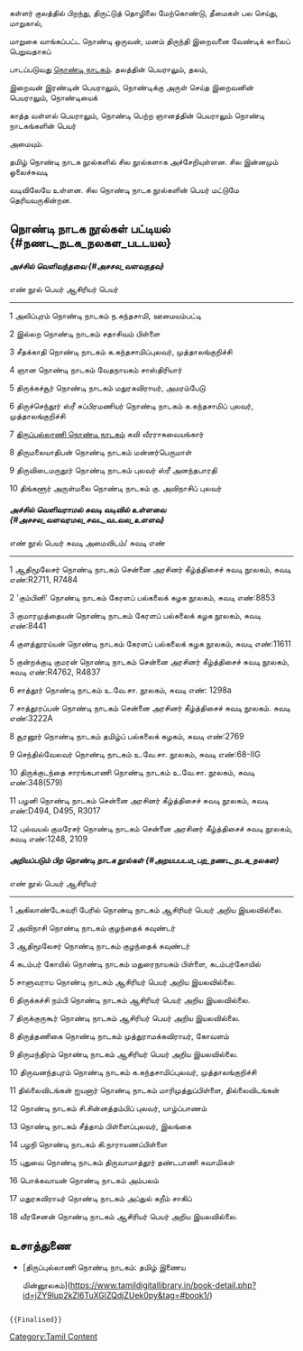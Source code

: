 கள்ளர்‌ குலத்தில்‌ பிறந்து, திருட்டுத்‌ தொழிலை‌ மேற்கொண்டு, தீமைகள்‌ பல செய்து, மாறுகால்‌,
மாறுகை வாங்கப்பட்ட நொண்டி ஒருவன்,‌ மனம்‌ திருந்தி இறைவனை வேண்டிக்‌ காலைப்‌ பெறுவதாகப்
பாடப்படுவது [நொண்டி நாடகம்](நொண்டி_நாடகம் "wikilink"). தலத்தின் பெயராலும், தலம்,
இறைவன் இரண்டின் பெயராலும், நொண்டிக்கு அருள் செய்த இறைவனின் பெயராலும், நொண்டியைக்
காத்த வள்ளல் பெயராலும், நொண்டி பெற்ற ஞானத்தின் பெயராலும் நொண்டி நாடகங்களின் பெயர்
அமையும்.

தமிழ் நொண்டி நாடக நூல்களில் சில நூல்களாக அச்சேறியுள்ளன. சில இன்னமும் ஓலைச்சுவடி
வடிவிலேயே உள்ளன. சில நொண்டி நாடக நூல்களின் பெயர் மட்டுமே தெரியவருகின்றன.

## நொண்டி நாடக நூல்கள் பட்டியல் {#நணட_நடக_நலகள_படடயல}

##### அச்சில் வெளிவந்தவை {#அசசல_வளவநதவ}

  எண்   நூல் பெயர்                                                          ஆசிரியர் பெயர்
  ---- ----------------------------------------------------------------- ----------------------------------
  1    அலிப்புரம் நொண்டி நாடகம்                                              ந.கந்தசாமி, ஊமையம்பட்டி
  2    இல்லற நொண்டி நாடகம்                                                  சதாசிவம் பிள்ளை
  3    சீதக்காதி நொண்டி நாடகம்                                               க.கந்தசாமிப்புலவர், முத்தாலங்குறிச்சி
  4    ஞான நொண்டி நாடகம்                                                   வேதநாயகம் சாஸ்திரியார்
  5    திருக்கச்சூர் நொண்டி நாடகம்                                            மதுரகவிராயர், அமரம்பேடு
  6    திருச்செந்தூர் ஸ்ரீ சுப்பிரமணியர் நொண்டி நாடகம்                            க.கந்தசாமிப் புலவர், முத்தாலங்குறிச்சி
  7    [திருப்புல்லாணி நொண்டி நாடகம்](திருப்புல்லாணி_நொண்டி_நாடகம் "wikilink")   கவி வீரராகவையங்கார்
  8    திருமலையாதிபன் நொண்டி நாடகம்                                         மன்னர்பெருமாள்
  9    திருவிடைமருதூர் நொண்டி நாடகம்                                        புலவர் ஸ்ரீ அனந்தபாரதி
  10   திங்களூர் அருள்மலை நொண்டி நாடகம்                                       கு. அவிநாசிப் புலவர்

##### அச்சில் வெளிவராமல் சுவடி வடிவில் உள்ளவை {#அசசல_வளவரமல_சவட_வடவல_உளளவ}

  எண்   நூல் பெயர்                            சுவடி அமைவிடம்/ சுவடி எண்
  ---- ----------------------------------- ---------------------------------------------------------------
  1    ஆதிமூலேசர் நொண்டி நாடகம்               சென்னை அரசினர் கீழ்த்திசைச் சுவடி நூலகம், சுவடி எண்:R2711, R7484
  2    \'கும்பினி\' நொண்டி நாடகம்             கேரளப் பல்கலைக் கழக நூலகம், சுவடி எண்:8853
  3    குமாரமுத்தையன் நொண்டி நாடகம்            கேரளப் பல்கலைக் கழக நூலகம், சுவடி எண்:8441
  4    குளத்தூரய்யன் நொண்டி நாடகம்              கேரளப் பல்கலைக் கழக நூலகம், சுவடி எண்:11611
  5    குன்றக்குடி குமரன் நொண்டி நாடகம்         சென்னை அரசினர் கீழ்த்திசைச் சுவடி நூலகம், சுவடி எண்:R4762, R4837
  6    சாத்தூர் நொண்டி நாடகம்                  உ.வே.சா. நூலகம், சுவடி எண்: 1298a
  7    சாத்தூரப்பன் நொண்டி நாடகம்               சென்னை அரசினர் கீழ்த்திசைச் சுவடி நூலகம். சுவடி எண்:3222A
  8    சூரனூர் நொண்டி நாடகம்                  தமிழ்ப் பல்கலைக் கழகம், சுவடி எண்:2769
  9    செந்தில்வேலவர் நொண்டி நாடகம்             உ.வே.சா. நூலகம், சுவடி எண்:68-IIG
  10   திருக்குடந்தை சாரங்கபாணி நொண்டி நாடகம்   உ.வே.சா. நூலகம், சுவடி எண்:348(579)
  11   பழனி நொண்டி நாடகம்                    சென்னை அரசினர் கீழ்த்திசைச் சுவடி நூலகம், சுவடி எண்:D494, D495, R3017
  12   புல்வயல் குமரேசர் நொண்டி நாடகம்          சென்னை அரசினர் கீழ்த்திசைச் சுவடி நூலகம், சுவடி எண்:1248, 2109

##### அறியப்படும் பிற நொண்டி நாடக நூல்கள் {#அறயபபடம_பற_நணட_நடக_நலகள}

  எண்   நூல் பெயர்                          ஆசிரியர்
  ---- --------------------------------- ---------------------------------
  1    அகிலாண்டேசுவரி பேரில் நொண்டி நாடகம்   ஆசிரியர் பெயர் அறிய இயலவில்லை.
  2    அவிநாசி நொண்டி நாடகம்               குழந்தைக் கவுண்டர்
  3    ஆதிமூலேசர் நொண்டி நாடகம்             குழந்தைக் கவுண்டர்
  4    கடம்பர் கோயில் நொண்டி நாடகம்           மதுரைநாயகம் பிள்ளை, கடம்பர்கோயில்
  5    சாளுவராய நொண்டி நாடகம்              ஆசிரியர் பெயர் அறிய இயலவில்லை.
  6    திருக்கச்சி நம்பி நொண்டி நாடகம்        ஆசிரியர் பெயர் அறிய இயலவில்லை.
  7    திருக்குருகூர் நொண்டி நாடகம்          ஆசிரியர் பெயர் அறிய இயலவில்லை.
  8    திருத்தணிகை நொண்டி நாடகம்            முத்துராமக்கவிராயர், கோவளம்
  9    திருமந்திரம் நொண்டி நாடகம்            ஆசிரியர் பெயர் அறிய இயலவில்லை.
  10   திருவனந்தபுரம் நொண்டி நாடகம்          க.கந்தசாமிப்புலவர், முத்தாலங்குறிச்சி
  11   தில்லைவிடங்கன் ஐயனார் நொண்டி நாடகம்     மாரிமுத்துப்பிள்ளை, தில்லைவிடங்கன்
  12   நொண்டி நாடகம்                       சி.சின்னத்தம்பிப் புலவர், யாழ்ப்பாணம்
  13   நொண்டி நாடகம்                       சீத்தாம் பிள்ளைப்புலவர், இலங்கை
  14   பழநி நொண்டி நாடகம்                  கி.நாராயணப்பிள்ளை
  15   புதுவை நொண்டி நாடகம்                திருவாமாத்தூர் தண்டபாணி சுவாமிகள்
  16   பொக்கவாயன் நொண்டி நாடகம்              அம்பலம்
  17   மதுரகவிராயர் நொண்டி நாடகம்           அப்துல் கறீம் சாகிப்
  18   வீரசேனன் நொண்டி நாடகம்                ஆசிரியர் பெயர் அறிய இயலவில்லை.

## உசாத்துணை

-   [திருப்புல்லாணி நொண்டி நாடகம்: தமிழ் இணைய
    மின்னூலகம்](https://www.tamildigitallibrary.in/book-detail.php?id=jZY9lup2kZl6TuXGlZQdjZUek0py&tag=#book1/)

```{=mediawiki}
{{Finalised}}
```
[Category:Tamil Content](Category:Tamil_Content "wikilink")
